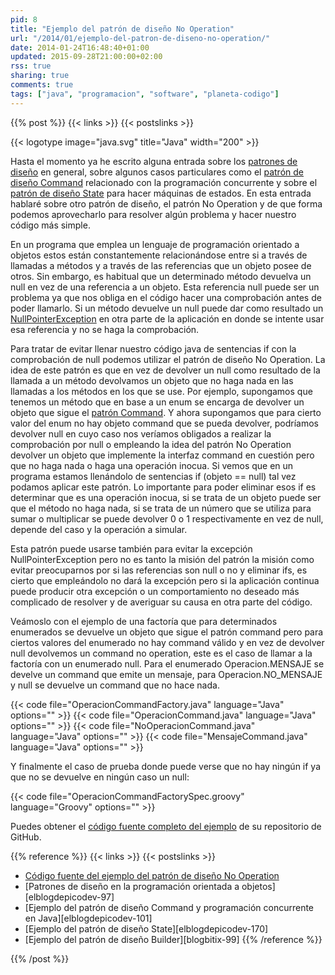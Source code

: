 ```yaml
---
pid: 8
title: "Ejemplo del patrón de diseño No Operation"
url: "/2014/01/ejemplo-del-patron-de-diseno-no-operation/"
date: 2014-01-24T16:48:40+01:00
updated: 2015-09-28T21:00:00+02:00
rss: true
sharing: true
comments: true
tags: ["java", "programacion", "software", "planeta-codigo"]
---
```


{{% post %}}
{{< links >}}
{{< postslinks >}}

{{< logotype image="java.svg" title="Java" width="200" >}}

Hasta el momento ya he escrito alguna entrada sobre los [patrones de diseño](https://elblogdepicodev.blogspot.com.es/2012/03/patrones-de-diseno-en-la-programacion.html) en general, sobre algunos casos particulares como el [patrón de diseño Command](https://elblogdepicodev.blogspot.com.es/2012/04/ejemplo-del-patron-de-diseno-command-y.html) relacionado con la programación concurrente y sobre el [patrón de diseño State](https://elblogdepicodev.blogspot.com.es/2013/08/ejemplo-del-patron-de-diseno-state.html) para hacer máquinas de estados. En esta entrada hablaré sobre otro patrón de diseño, el patrón No Operation y de que forma podemos aprovecharlo para resolver algún problema y hacer nuestro código más simple.

En un programa que emplea un lenguaje de programación orientado a objetos estos están constantemente relacionándose entre si a través de llamadas a métodos y a través de las referencias que un objeto posee de otros. Sin embargo, es habitual que un determinado método devuelva un null en vez de una referencia a un objeto. Esta referencia null puede ser un problema ya que nos obliga en el código hacer una comprobación antes de poder llamarlo. Si un método devuelve un null puede dar como resultado un [NullPointerException](http://docs.oracle.com/javase/7/docs/api/java/lang/NullPointerException.html) en otra parte de la aplicación en donde se intente usar esa referencia y no se haga la comprobación.

Para tratar de evitar llenar nuestro código java de sentencias if con la comprobación de null podemos utilizar el patrón de diseño No Operation. La idea de este patrón es que en vez de devolver un null como resultado de la llamada a un método devolvamos un objeto que no haga nada en las llamadas a los métodos en los que se use. Por ejemplo, supongamos que tenemos un método que en base a un enum se encarga de devolver un objeto que sigue el [patrón Command](https://elblogdepicodev.blogspot.com.es/2012/04/ejemplo-del-patron-de-diseno-command-y.html). Y ahora supongamos que para cierto valor del enum no hay objeto command que se pueda devolver, podríamos devolver null en cuyo caso nos veríamos obligados a realizar la comprobación por null o empleando la idea del patrón No Operation devolver un objeto que implemente la interfaz command en cuestión pero que no haga nada o haga una operación inocua. Si vemos que en un programa estamos llenándolo de sentencias if (objeto == null) tal vez podamos aplicar este patrón. Lo importante para poder eliminar esos if es determinar que es una operación inocua, si se trata de un objeto puede ser que el método no haga nada, si se trata de un número que se utiliza para sumar o multiplicar se puede devolver 0 o 1 respectivamente en vez de null, depende del caso y la operación a simular.

Esta patrón puede usarse también para evitar la excepción NullPointerException pero no es tanto la misión del patrón la misión como evitar preocuparnos por si las referencias son null o no y eliminar ifs, es cierto que empleándolo no dará la excepción pero si la aplicación continua puede producir otra excepción o un comportamiento no deseado más complicado de resolver y de averiguar su causa en otra parte del código.

Veámoslo con el ejemplo de una factoría que para determinados enumerados se devuelve un objeto que sigue el patrón command pero para ciertos valores del enumerado no hay command válido y en vez de devolver null devolvemos un command no operation, este es el caso de llamar a la factoría con un enumerado null. Para el enumerado Operacion.MENSAJE se develve un command que emite un mensaje, para Operacion.NO_MENSAJE y null se devuelve un command que no hace nada.

{{< code file="OperacionCommandFactory.java" language="Java" options="" >}}
{{< code file="OperacionCommand.java" language="Java" options="" >}}
{{< code file="NoOperacionCommand.java" language="Java" options="" >}}
{{< code file="MensajeCommand.java" language="Java" options="" >}}

Y finalmente el caso de prueba donde puede verse que no hay ningún if ya que no se devuelve en ningún caso un null:

{{< code file="OperacionCommandFactorySpec.groovy" language="Groovy" options="" >}}

Puedes obtener el [código fuente completo del ejemplo](https://github.com/picodotdev/blog-ejemplos/tree/master/PatronNoOperation) de su repositorio de GitHub.

{{% reference %}}
{{< links >}}
{{< postslinks >}}
* [Código fuente del ejemplo del patrón de diseño No Operation](https://github.com/picodotdev/blog-ejemplos/tree/master/PatronNoOperation)
* [Patrones de diseño en la programación orientada a objetos][elblogdepicodev-97]
* [Ejemplo del patrón de diseño Command y programación concurrente en Java][elblogdepicodev-101]
* [Ejemplo del patrón de diseño State][elblogdepicodev-170]
* [Ejemplo del patrón de diseño Builder][blogbitix-99]
{{% /reference %}}

{{% /post %}}
